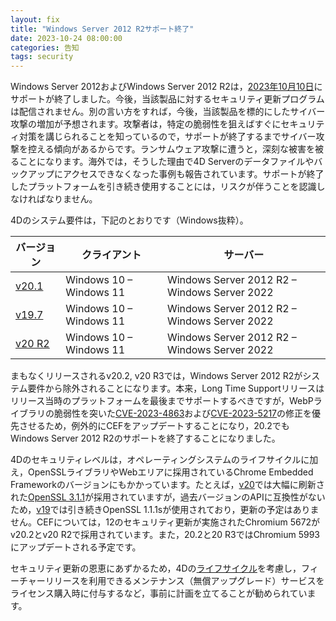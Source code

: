 ```yaml
---
layout: fix
title: "Windows Server 2012 R2サポート終了"
date: 2023-10-24 08:00:00
categories: 告知
tags: security
---
```


Windows Server 2012およびWindows Server 2012 R2は，[2023年10月10日](https://learn.microsoft.com/ja-jp/lifecycle/announcements/windows-server-2012-r2-end-of-support)にサポートが終了しました。今後，当該製品に対するセキュリティ更新プログラムは配信されません。別の言い方をすれば，今後，当該製品を標的にしたサイバー攻撃の増加が予想されます。攻撃者は，特定の脆弱性を狙えばすぐにセキュリティ対策を講じられることを知っているので，サポートが終了するまでサイバー攻撃を控える傾向があるからです。ランサムウェア攻撃に遭うと，深刻な被害を被ることになります。海外では，そうした理由で4D Serverのデータファイルやバックアップにアクセスできなくなった事例も報告されています。サポートが終了したプラットフォームを引き続き使用することには，リスクが伴うことを認識しなければなりません。

4Dのシステム要件は，下記のとおりです（Windows抜粋）。

|バージョン|クライアント|サーバー|
|-|-|-|
|[v20.1](https://download.4d.com/Documents/Products_Documentation/LastVersions/Line_20.1/VIntl/4D_v20.1_LTS_SystemRequirements_EN.pdf)|Windows 10 – Windows 11|Windows Server 2012 R2 – Windows Server 2022|
|[v19.7](https://download.4d.com/Documents/Products_Documentation/LastVersions/Line_19.7/VIntl/4D_v19.7_LTS_SystemRequirements_EN.pdf)|Windows 10 – Windows 11|Windows Server 2012 R2 – Windows Server 2022|
|[v20 R2](https://download.4d.com/Documents/Products_Documentation/LastVersions/Line_20R2/VIntl/4D_v20_R2_SystemRequirements_EN.pdf)|Windows 10 – Windows 11|Windows Server 2012 R2 – Windows Server 2022|

まもなくリリースされるv20.2, v20 R3では，Windows Server 2012 R2がシステム要件から除外されることになります。本来，Long Time Supportリリースはリリース当時のプラットフォームを最後までサポートするべきですが，WebPライブラリの脆弱性を突いた[CVE-2023-4863](https://github.com/advisories/GHSA-j7hp-h8jx-5ppr)および[CVE-2023-5217](https://github.com/advisories/GHSA-qqvq-6xgj-jw8g)の修正を優先させるため，例外的にCEFをアップデートすることになり，20.2でもWindows Server 2012 R2のサポートを終了することになりました。

4Dのセキュリティレベルは，オペレーティングシステムのライフサイクルに加え，OpenSSLライブラリやWebエリアに採用されているChrome Embedded Frameworkのバージョンにもかかっています。たとえば，[v20](https://github.com/4d/docs/blob/main/versioned_docs/version-20/Notes/updates.md)では大幅に刷新された[OpenSSL 3.1.1](https://www.openssl.org/blog/blog/2021/09/07/OpenSSL3.Final/)が採用されていますが，過去バージョンのAPIに互換性がないため，[v19](https://github.com/4d/docs/blob/main/versioned_docs/version-19/Notes/updates.md)では引き続きOpenSSL 1.1.1sが使用されており，更新の予定はありません。CEFについては，12のセキュリティ更新が実施されたChromium 5672がv20.2とv20 R2で採用されています。また，20.2と20 R3ではChromium 5993にアップデートされる予定です。

セキュリティ更新の恩恵にあずかるため，4Dの[ライフサイクル](https://jp.4d.com/product-release-life-cycle)を考慮し，フィーチャーリリースを利用できるメンテナンス（無償アップグレード）サービスをライセンス購入時に付与するなど，事前に計画を立てることが勧められています。